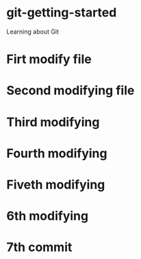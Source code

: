 # git-getting-started
Learning about Git

# Firt modify file

# Second modifying file

# Third modifying

# Fourth modifying

# Fiveth modifying

# 6th modifying

# 7th commit